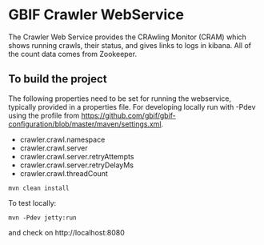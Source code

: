 # GBIF Crawler WebService

The Crawler Web Service provides the CRAwling Monitor (CRAM) which shows running crawls, their status, and gives links to logs in kibana. All of the count data comes from Zookeeper.

## To build the project

The following properties need to be set for running the webservice, typically provided in a properties file. For developing locally run with -Pdev using the profile from https://github.com/gbif/gbif-configuration/blob/master/maven/settings.xml.

- crawler.crawl.namespace
- crawler.crawl.server
- crawler.crawl.server.retryAttempts
- crawler.crawl.server.retryDelayMs
- crawler.crawl.threadCount

````
mvn clean install
````

To test locally:

````
mvn -Pdev jetty:run
````

and check on http://localhost:8080


